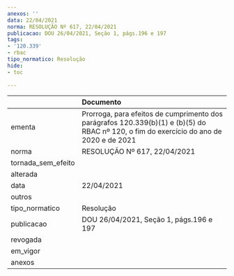 ```yaml
---
anexos: ''
data: 22/04/2021
norma: RESOLUÇÃO Nº 617, 22/04/2021
publicacao: DOU 26/04/2021, Seção 1, págs.196 e 197
tags:
- '120.339'
- rbac
tipo_normatico: Resolução
hide: 
- toc 
 
---
```


|                    | Documento                                                                                                                               |
|:-------------------|:----------------------------------------------------------------------------------------------------------------------------------------|
| ementa             | Prorroga, para efeitos de cumprimento dos parágrafos 120.339(b)(1) e (b)(5) do RBAC nº 120, o fim do exercício do ano de 2020 e de 2021 |
| norma              | RESOLUÇÃO Nº 617, 22/04/2021                                                                                                            |
| tornada_sem_efeito |                                                                                                                                         |
| alterada           |                                                                                                                                         |
| data               | 22/04/2021                                                                                                                              |
| outros             |                                                                                                                                         |
| tipo_normatico     | Resolução                                                                                                                               |
| publicacao         | DOU 26/04/2021, Seção 1, págs.196 e 197                                                                                                 |
| revogada           |                                                                                                                                         |
| em_vigor           |                                                                                                                                         |
| anexos             |                                                                                                                                         |